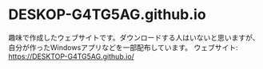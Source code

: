 # DESKOP-G4TG5AG.github.io
趣味で作成したウェブサイトです。ダウンロードする人はいないと思いますが、自分が作ったWindowsアプリなどを一部配布しています。
ウェブサイト: https://DESKTOP-G4TG5AG.github.io/
